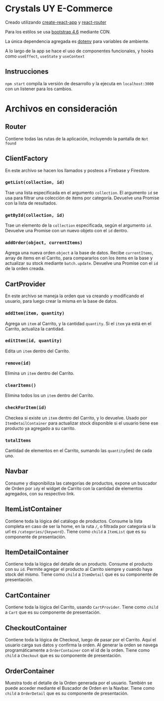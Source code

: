 # Crystals UY E-Commerce

Creado utilizando [create-react-app](https://github.com/facebook/create-react-app) y [react-router](https://github.com/remix-run/react-router)

Para los estilos se usa [bootstrap 4.6](https://getbootstrap.com/docs/4.6/getting-started/introduction/) mediante CDN.

La única dependencia agregada es [dotenv](https://www.npmjs.com/package/dotenv) para variables de ambiente.

A lo largo de la app se hace el uso de componentes funcionales, y hooks como `useEffect`, `useState` y `useContext`

## Instrucciones

`npm start` compila la versión de desarrollo y la ejecuta en `localhost:3000` con un listener para los cambios.

# Archivos en consideración

## Router

Contiene todas las rutas de la aplicación, incluyendo la pantalla de `Not found`

## ClientFactory

En este archivo se hacen los llamados y posteos a Firebase y Firestore.

### `getList(collection, id)`

Trae una lista especificada en el argumento `collection`. El argumento `id` se usa para filtrar una colección de items por categoría.
Devuelve una Promise con la lista de resultados.

### `getById(collection, id)`

Trae un elemento de la `collection` especificada, según el argumento `id`.
Devuelve una Promise con un nuevo objeto con el `id` dentro.

### `addOrder(object, currentItems)`

Agrega una nueva orden `object` a la base de datos. Recibe `currentItems`, array de items en el Carrito, para compararlos con los items en la base y actualizar su stock mediante `batch.update`.
Devuelve una Promise con el `id` de la orden creada.

## CartProvider

En este archivo se maneja la orden que va creando y modificando el usuario, para luego crear la misma en la base de datos.

### `addItem(item, quantity)`

Agrega un `item` al Carrito, y la cantidad `quantity`. Si el `item` ya está en el Carrito, actualiza la cantidad.

### `editItem(id, quantity)`

Edita un `item` dentro del Carrito.

### `remove(id)`

Elimina un `item` dentro del Carrito.

### `clearItems()`

Elimina todos los un `item` dentro del Carrito.

### `checkForItem(id)`

Checkea si existe un `item` dentro del Carrito, y lo devuelve. Usado por `ItemDetailContainer` para actualizar stock disponible si el usuario tiene ese producto ya agregado a su carrito.

### `totalItems`

Cantidad de elementos en el Carrito, sumando las `quantity`(ies) de cada uno.

## Navbar

Consume y disponibiliza las categorías de productos, expone un buscador de Orden por `id`y el widget de Carrito con la cantidad de elementos agregados, con su respectivo link.

## ItemListContainer

Contiene toda la lógica del catálogo de productos. Consume la lista completa en caso de ser la home, en la ruta `/`, o filtrada por categoría si la url es `/categories/{keyword}`. Tiene como `child` a `ItemList` que es su componente de presentación.

## ItemDetailContainer

Contiene toda la lógica del detalle de un producto. Consume el producto con su `id`. Permite agregar el producto al Carrito siempre y cuando haya stock del mismo. Tiene como `child` a `ItemDetail` que es su componente de presentación.

## CartContainer

Contiene toda la lógica del Carrito, usando `CartProvider`. Tiene como `child` a `Cart` que es su componente de presentación.

## CheckoutContainer

Contiene toda la lógica de Checkout, luego de pasar por el Carrito. Aquí el usuario carga sus datos y confirma la orden. Al generar la orden se navega programáticamente a `OrderContainer` con el id de la orden. Tiene como `child` a `Checkout` que es su componente de presentación.

## OrderContainer

Muestra todo el detalle de la Orden generada por el usuario. También se puede acceder mediante el Buscador de Orden en la Navbar. Tiene como `child` a `OrderDetail` que es su componente de presentación.
